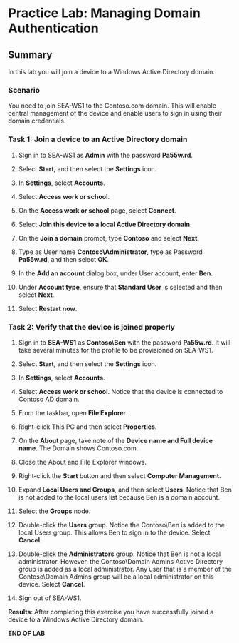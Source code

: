 # Practice Lab: Managing Domain Authentication

## Summary

In this lab you will join a device to a Windows Active Directory domain.

### Scenario

You need to join SEA-WS1 to the Contoso.com domain. This will enable central management of the device and enable users to sign in using their domain credentials.

### Task 1: Join a device to an Active Directory domain

1. Sign in to SEA-WS1 as **Admin** with the password **Pa55w.rd**.

2. Select **Start**, and then select the **Settings** icon.

3. In **Settings**, select **Accounts**.

4. Select **Access work or school**.

5. On the **Access work or school** page, select **Connect**.

6. Select **Join this device to a local Active Directory domain**.

7. On the **Join a domain** prompt, type **Contoso** and select **Next**.

8. Type as User name **Contoso\\Administrator**, type as Password **Pa55w.rd**, and then select **OK**.

9. In the **Add an account** dialog box, under User account, enter **Ben**.

10. Under **Account type**, ensure that **Standard User** is selected and then select **Next**.

11. Select **Restart now**.

### Task 2: Verify that the device is joined properly

1. Sign in to **SEA-WS1** as **Contoso\\Ben** with the password **Pa55w.rd**. It will take several minutes for the profile to be provisioned on SEA-WS1.

2. Select **Start**, and then select the **Settings** icon.

3. In **Settings**, select **Accounts**.

4. Select **Access work or school**. Notice that the device is connected to Contoso AD domain.

5. From the taskbar, open **File Explorer**.

6. Right-click This PC and then select **Properties**.

7. On the **About** page, take note of the **Device name and Full device name**. The Domain shows Contoso.com.

8. Close the About and File Explorer windows.

9. Right-click the **Start** button and then select **Computer Management**.

10. Expand **Local Users and Groups**, and then select **Users**. Notice that Ben is not added to the local users list because Ben is a domain account.

11. Select the **Groups** node.

12. Double-click the **Users** group. Notice the Contoso\\Ben is added to the local Users group. This allows Ben to sign in to the device. Select **Cancel**.

13. Double-click the **Administrators** group. Notice that Ben is not a local administrator. However, the Contoso\\Domain Admins Active Directory group is added as a local administrator. Any user that is a member of the Contoso\\Domain Admins group will be a local administrator on this device. Select **Cancel**.

14. Sign out of SEA-WS1.

**Results**: After completing this exercise you have successfully joined a device to a Windows Active Directory domain.

**END OF LAB**
